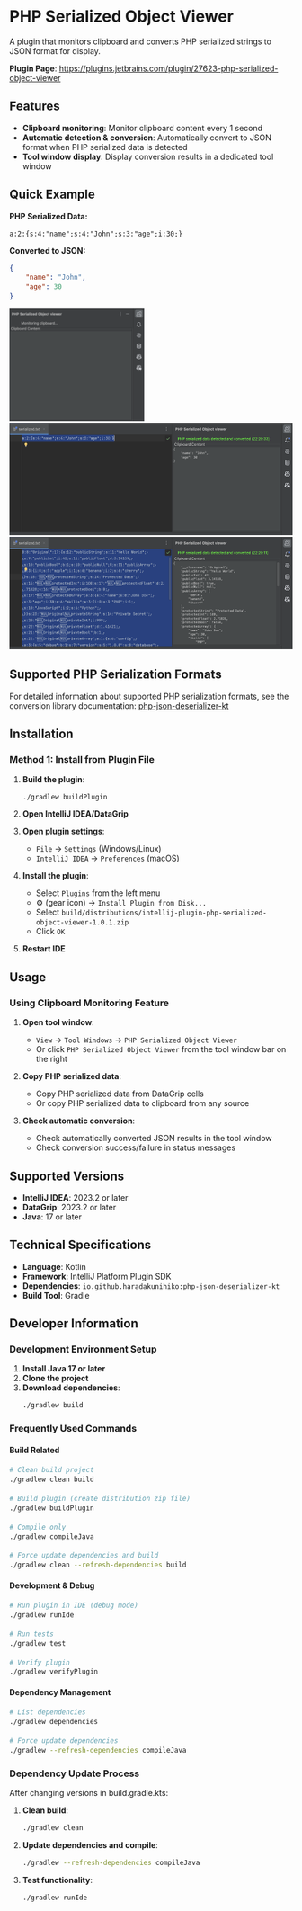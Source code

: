 # PHP Serialized Object Viewer

A plugin that monitors clipboard and converts PHP serialized strings to JSON format for display.

**Plugin Page**: https://plugins.jetbrains.com/plugin/27623-php-serialized-object-viewer


## Features

- **Clipboard monitoring**: Monitor clipboard content every 1 second
- **Automatic detection & conversion**: Automatically convert to JSON format when PHP serialized data is detected
- **Tool window display**: Display conversion results in a dedicated tool window

## Quick Example

**PHP Serialized Data:**
```
a:2:{s:4:"name";s:4:"John";s:3:"age";i:30;}
```

**Converted to JSON:**
```json
{
    "name": "John",
    "age": 30
}
```


<img height="200px" alt="PHP Serialized Object Viewer Screenshot 1" src="docs/images/screenshot1.png" />
<img height="200px" alt="PHP Serialized Object Viewer Screenshot 2" src="docs/images/screenshot2.png" />
<img height="200px" alt="PHP Serialized Object Viewer Screenshot 2" src="docs/images/screenshot3.png" />

## Supported PHP Serialization Formats

For detailed information about supported PHP serialization formats, see the conversion library documentation:
[php-json-deserializer-kt](https://github.com/haradakunihiko/php-json-deserializer-kt)

## Installation

### Method 1: Install from Plugin File

1. **Build the plugin**:
   ```bash
   ./gradlew buildPlugin
   ```

2. **Open IntelliJ IDEA/DataGrip**

3. **Open plugin settings**:
   - `File` → `Settings` (Windows/Linux)
   - `IntelliJ IDEA` → `Preferences` (macOS)

4. **Install the plugin**:
   - Select `Plugins` from the left menu
   - ⚙️ (gear icon) → `Install Plugin from Disk...`
   - Select `build/distributions/intellij-plugin-php-serialized-object-viewer-1.0.1.zip`
   - Click `OK`

5. **Restart IDE**

## Usage

### Using Clipboard Monitoring Feature

1. **Open tool window**:
   - `View` → `Tool Windows` → `PHP Serialized Object Viewer`
   - Or click `PHP Serialized Object Viewer` from the tool window bar on the right

2. **Copy PHP serialized data**:
   - Copy PHP serialized data from DataGrip cells
   - Or copy PHP serialized data to clipboard from any source

3. **Check automatic conversion**:
   - Check automatically converted JSON results in the tool window
   - Check conversion success/failure in status messages


## Supported Versions

- **IntelliJ IDEA**: 2023.2 or later
- **DataGrip**: 2023.2 or later
- **Java**: 17 or later

## Technical Specifications

- **Language**: Kotlin
- **Framework**: IntelliJ Platform Plugin SDK
- **Dependencies**: `io.github.haradakunihiko:php-json-deserializer-kt`
- **Build Tool**: Gradle

## Developer Information

### Development Environment Setup

1. **Install Java 17 or later**
2. **Clone the project**
3. **Download dependencies**:
   ```bash
   ./gradlew build
   ```

### Frequently Used Commands

#### Build Related
```bash
# Clean build project
./gradlew clean build

# Build plugin (create distribution zip file)
./gradlew buildPlugin

# Compile only
./gradlew compileJava

# Force update dependencies and build
./gradlew clean --refresh-dependencies build
```

#### Development & Debug
```bash
# Run plugin in IDE (debug mode)
./gradlew runIde

# Run tests
./gradlew test

# Verify plugin
./gradlew verifyPlugin
```

#### Dependency Management
```bash
# List dependencies
./gradlew dependencies

# Force update dependencies
./gradlew --refresh-dependencies compileJava
```

### Dependency Update Process

After changing versions in build.gradle.kts:

1. **Clean build**:
   ```bash
   ./gradlew clean
   ```

2. **Update dependencies and compile**:
   ```bash
   ./gradlew --refresh-dependencies compileJava
   ```

3. **Test functionality**:
   ```bash
   ./gradlew runIde
